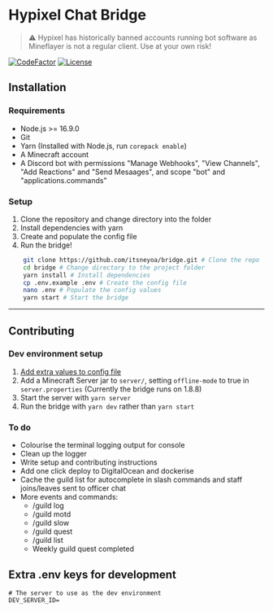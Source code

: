 # Hypixel Chat Bridge

> ⚠️ Hypixel has historically banned accounts running bot software as Mineflayer is not a regular client. Use at your own risk!

[![CodeFactor](https://img.shields.io/codefactor/grade/github/itsneyoa/bridge/main?style=for-the-badge)](https://www.codefactor.io/repository/github/itsneyoa/bridge)
[![License](https://img.shields.io/badge/license-CC%20BY--NC--SA%204.0-green?logo=creativecommons&style=for-the-badge)](https://creativecommons.org/licenses/by-nc-sa/4.0/?ref=chooser-v1)

## Installation

### Requirements

- Node.js >= 16.9.0
- Git
- Yarn (Installed with Node.js, run `corepack enable`)
- A Minecraft account
- A Discord bot with permissions "Manage Webhooks", "View Channels", "Add Reactions" and "Send Mesaages", and scope "bot" and "applications.commands"

### Setup

1. Clone the repository and change directory into the folder
2. Install dependencies with yarn
3. Create and populate the config file
4. Run the bridge!

```sh
    git clone https://github.com/itsneyoa/bridge.git # Clone the repo
    cd bridge # Change directory to the project folder
    yarn install # Install dependencies
    cp .env.example .env # Create the config file
    nano .env # Populate the config values
    yarn start # Start the bridge
```

---

## Contributing

### Dev environment setup

1. [Add extra values to config file](#extra-env-keys-for-development)
2. Add a Minecraft Server jar to `server/`, setting `offline-mode` to true in `server.properties` (Currently the bridge runs on 1.8.8)
3. Start the server with `yarn server`
4. Run the bridge with `yarn dev` rather than `yarn start`

### To do

- Colourise the terminal logging output for console
- Clean up the logger
- Write setup and contributing instructions
- Add one click deploy to DigitalOcean and dockerise
- Cache the guild list for autocomplete in slash commands and staff joins/leaves sent to officer chat
- More events and commands:
  - /guild log
  - /guild motd
  - /guild slow
  - /guild quest
  - /guild list
  - Weekly guild quest completed

## Extra .env keys for development

```env
# The server to use as the dev environment
DEV_SERVER_ID=
```
